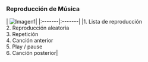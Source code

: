 ### Reproducción de Música

| ![Imagen1](http://static.energysistem.com/images/manuals/39935/5375cec77923b.jpg)|
|:-------|:-------|
|1. Lista de reproducción<br/>2. Reproducción aleatoria<br/>3. Repetición<br/>4. Canción anterior<br/>5. Play / pause<br/>6. Canción posterior|
